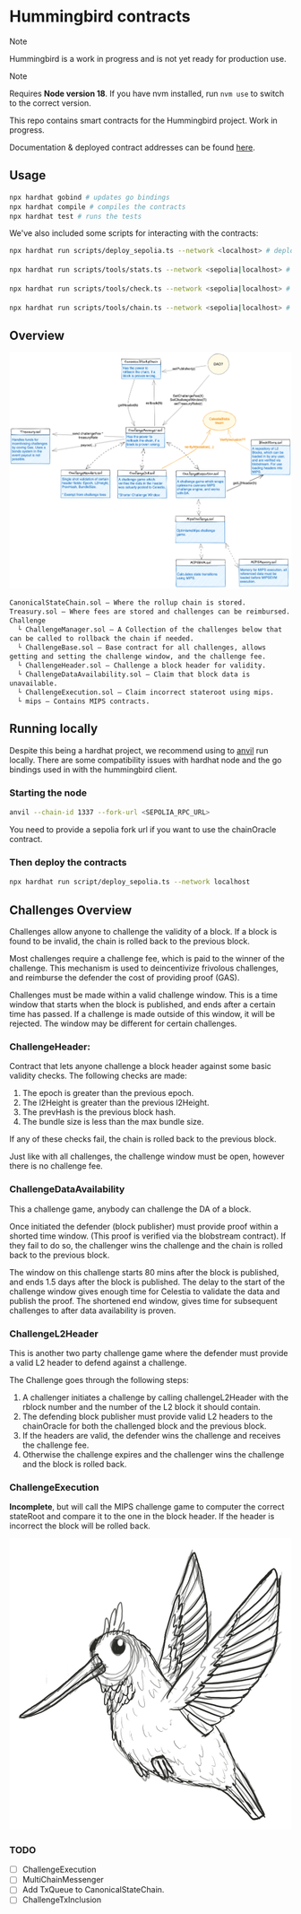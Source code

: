 # Hummingbird contracts

> [!NOTE]  
> Hummingbird is a work in progress and is not yet ready for production use.

> [!NOTE]
> Requires **Node version 18**. If you have nvm installed, run `nvm use` to switch to the correct version.

This repo contains smart contracts for the Hummingbird project. Work in progress.

Documentation & deployed contract addresses can be found [here](https://docs.lightlink.io/lightlink-protocol/achitecture-and-design/lightlink-protocol-deep-dive).

## Usage

```bash
npx hardhat gobind # updates go bindings
npx hardhat compile # compiles the contracts
npx hardhat test # runs the tests
```

We've also included some scripts for interacting with the contracts:

```bash
npx hardhat run scripts/deploy_sepolia.ts --network <localhost> # deploy the contracts to your local node

npx hardhat run scripts/tools/stats.ts --network <sepolia|localhost> # prints some stats about the chain

npx hardhat run scripts/tools/check.ts --network <sepolia|localhost> # checks to publishers health and for active challenges

npx hardhat run scripts/tools/chain.ts --network <sepolia|localhost> # prints the local chain
```

## Overview

![Overview](image.png)

```
CanonicalStateChain.sol – Where the rollup chain is stored.
Treasury.sol – Where fees are stored and challenges can be reimbursed.
Challenge
  └ ChallengeManager.sol – A Collection of the challenges below that can be called to rollback the chain if needed.
  └ ChallengeBase.sol – Base contract for all challenges, allows getting and setting the challenge window, and the challenge fee.
  └ ChallengeHeader.sol – Challenge a block header for validity.
  └ ChallengeDataAvailability.sol – Claim that block data is unavailable.
  └ ChallengeExecution.sol – Claim incorrect stateroot using mips.
  └ mips – Contains MIPS contracts.
```

## Running locally

Despite this being a hardhat project, we recommend using to [anvil](https://github.com/foundry-rs/foundry/tree/master/crates/anvil) run locally. There are some
compatibility issues with hardhat node and the go bindings used in with the hummingbird client.

### Starting the node

```bash
anvil --chain-id 1337 --fork-url <SEPOLIA_RPC_URL>
```

You need to provide a sepolia fork url if you want to use the chainOracle contract.

### Then deploy the contracts

```bash
npx hardhat run script/deploy_sepolia.ts --network localhost
```

## Challenges Overview

Challenges allow anyone to challenge the validity of a block. If a block is found to be invalid, the chain is rolled back to the previous block.

Most challenges require a challenge fee, which is paid to the winner of the challenge. This mechanism is used to deincentivize
frivolous challenges, and reimburse the defender the cost of providing proof (GAS).

Challenges must be made within a valid challenge window. This is a time window that starts when the block is published, and ends after a certain time has passed. If a challenge is made outside of this window, it will be rejected. The window may be different for certain challenges.

### ChallengeHeader:

Contract that lets anyone challenge a block header against some basic validity checks. The following checks are made:

1.  The epoch is greater than the previous epoch.
2.  The l2Height is greater than the previous l2Height.
3.  The prevHash is the previous block hash.
4.  The bundle size is less than the max bundle size.

If any of these checks fail, the chain is rolled back to the previous block.

Just like with all challenges, the challenge window must be open, however there is no challenge fee.

### ChallengeDataAvailability

This a challenge game, anybody can challenge the DA of a block.

Once initiated the defender (block publisher) must provide proof within a shorted time window. (This proof is verified via the blobstream contract). If they fail to do so, the challenger wins the challenge and the chain is rolled back to the previous block.

The window on this challenge starts 80 mins after the block is published, and ends 1.5 days after the block is published. The delay to the start of the challenge window gives enough time for Celestia to validate the data and publish the proof. The shortened end window, gives time for subsequent challenges to after data availability is proven.

### ChallengeL2Header

This is another two party challenge game where the defender must provide
a valid L2 header to defend against a challenge.

The Challenge goes through the following steps:

1.  A challenger initiates a challenge by calling challengeL2Header with the rblock number and the number of the L2 block it should contain.
2.  The defending block publisher must provide valid L2 headers to the chainOracle for both the challenged block and the previous block.
3.  If the headers are valid, the defender wins the challenge and receives the challenge fee.
4.  Otherwise the challenge expires and the challenger wins the challenge and the block is rolled back.

### ChallengeExecution

**Incomplete**, but will call the MIPS challenge game to computer the correct stateRoot and compare it to the one in the block header. If the header is incorrect the block will be rolled back.

![Hummingbird](hb.png)

### TODO

- [ ] ChallengeExecution
- [ ] MultiChainMessenger
- [ ] Add TxQueue to CanonicalStateChain.
- [ ] ChallengeTxInclusion
